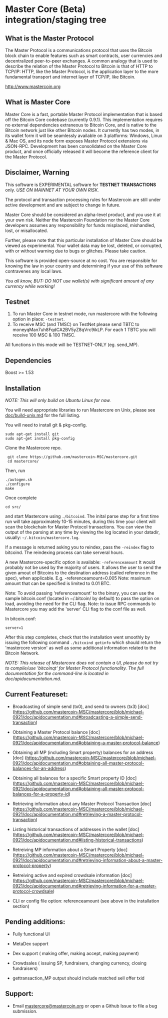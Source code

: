 Master Core (Beta) integration/staging tree
=================================================

What is the Master Protocol
----------------------------
The Master Protocol is a communications protocol that uses the Bitcoin block chain to enable features such as smart contracts, user currencies and decentralized peer-to-peer exchanges. A common analogy that is used to describe the relation of the Master Protocol to Bitcoin is that of HTTP to TCP/IP: HTTP, like the Master Protocol, is the application layer to the more fundamental transport and internet layer of TCP/IP, like Bitcoin.

http://www.mastercoin.org

What is Master Core
---------------------------

Master Core is a fast, portable Master Protocol implementation that is based off the Bitcoin Core codebase (currently 0.9.1). This implementation requires no external dependencies extraneous to Bitcoin Core, and is native to the Bitcoin network just like other Bitcoin nodes. It currently has two modes, in its wallet form it will be seamlessly available on 3 platforms: Windows, Linux & Mac OS, and its node form exposes Master Protocol extensions via JSON-RPC. Development has been consolidated on the Master Core product, and once officially released it will become the reference client for the Master Protocol.

Disclaimer, Warning
--------------

This software is EXPERIMENTAL software for **TESTNET TRANSACTIONS** only. *USE ON MAINNET AT YOUR OWN RISK.*

The protocol and transaction processing rules for Mastercoin are still under active development and are subject to change in future. 

Master Core should be considered an alpha-level product, and you use it at your own risk.  Neither the Mastercoin Foundation nor the Master Core developers assumes any responsibility for funds misplaced, mishandled, lost, or misallocated.

Further, please note that this particular installation of Master Core should be viewed as experimental.  Your wallet data may be lost, deleted, or corrupted, with or without warning due to bugs or glitches. Please take caution.

This software is provided open-source at no cost.  You are responsible for knowing the law in your country and determining if your use of this software contravenes any local laws.

*You all know, BUT: DO NOT use wallet(s) with significant amount of any currency while working!*

Testnet
-------------------

1. To run Master Core in testnet mode, run mastercore with the following option in place: ``` -testnet ```.
2. To receive MSC (and TMSC) on TestNet please send TBTC to moneyqMan7uh8FqdCA2BV5yZ8qVrc9ikLP. For each 1 TBTC you will receive 100 MSC & 100 TMSC.

All functions in this mode will be TESTNET-ONLY (eg. send_MP).


Dependencies
------------
Boost >= 1.53

Installation
------------

*NOTE: This will only build on Ubuntu Linux for now.*

You will need appropriate libraries to run Mastercore on Unix, 
please see [doc/build-unix.md](doc/build-unix.md) for the full listing.

You will need to install git & pkg-config.

```
sudo apt-get install git
sudo apt-get install pkg-config
```

Clone the Mastercore repo.

```
 git clone https://github.com/mastercoin-MSC/mastercore.git
 cd mastercore/
```

Then, run

```
./autogen.sh
./configure
make
```
Once complete

```
cd src/
```
and start Mastercore using ```./bitcoind```. The inital parse step for a first time run
will take approximately 10-15 minutes, during this time your client will scan the blockchain for
Master Protocol transactions. You can view the output of the parsing at any time by viewing the log
located in your datadir, usually: ```~/.bitcoin/mastercore.log```.

If a message is returned asking you to reindex, pass the ```-reindex``` flag to bitcoind. The reindexing process can take serveral hours.

A new Mastercore-specific option is available: ```-referenceamount```
It would probably not be used by the majority of users.
It allows the user to send the given amout of Bitcoins to the destination address (called reference in the spec), when applicable.
E.g. -referenceamount=0.005
Note: maximum amount that can be specified is limited to 0.01 BTC.

Note: To avoid passing 'referenceamount' to the binary, you can use the sample bitcoin.conf (located in 
~/.bitcoin/ by default) to pass the option on load, avoiding the need for the CLI flag.
Note: to issue RPC commands to Mastercore you may add the 'server' CLI flag to the conf file as well.

In bitcoin.conf:
```
server=1
```

After this step completes, check that the installation went smoothly by issuing the following
command ```./bitcoind getinfo``` which should return the 'mastercore version' as well as some
additional information related to the Bitcoin Network.

*NOTE: This release of Mastercore _does not contain a UI_, please do not try to compile/use 'bitcoinqt' for Master Protocol functionality. The full documentation for the command-line is located in doc/apidocumentation.md.* 

Current Featureset:
--------------------

* Broadcasting of simple send (tx0), and send to owners (tx3) [doc] (https://github.com/mastercoin-MSC/mastercore/blob/michael-0921/doc/apidocumentation.md#broadcasting-a-simple-send-transaction)

* Obtaining a Master Protocol balance [doc] (https://github.com/mastercoin-MSC/mastercore/blob/michael-0921/doc/apidocumentation.md#obtaining-a-master-protocol-balance)

* Obtaining all MP (including Smart property) balances for an address [doc] (https://github.com/mastercoin-MSC/mastercore/blob/michael-0921/doc/apidocumentation.md#obtaining-all-master-protocol-balances-for-an-address)

* Obtaining all balances for a specific Smart property ID [doc] (https://github.com/mastercoin-MSC/mastercore/blob/michael-0921/doc/apidocumentation.md#obtaining-all-master-protocol-balances-for-a-property-id)

* Retrieving information about any Master Protocol Transaction [doc] (https://github.com/mastercoin-MSC/mastercore/blob/michael-0921/doc/apidocumentation.md#retrieving-a-master-protocol-transaction)

* Listing historical transactions of addresses in the wallet [doc] (https://github.com/mastercoin-MSC/mastercore/blob/michael-0921/doc/apidocumentation.md#listing-historical-transactions)                            
* Retreiving MP information about a Smart Property [doc] (https://github.com/mastercoin-MSC/mastercore/blob/michael-0921/doc/apidocumentation.md#retrieving-information-about-a-master-protocol-property)

* Retreiving active and expired crowdsale information [doc] (https://github.com/mastercoin-MSC/mastercore/blob/michael-0921/doc/apidocumentation.md#retrieving-information-for-a-master-protocol-crowdsale)

* CLI or config file option: referenceamount (see above in the installation section)

Pending additions:
-------------------

* Fully functional UI

* MetaDex support

* Dex support ( making offer, making accept, making payment)

* Crowdsales ( issuing SP, fundraisers, changing currency, closing fundraisers)

* gettransaction_MP output should include matched sell offer txid

Support:
------------------

* Email <mastercore@mastercoin.org> or open a Github Issue to file a bug submission.
